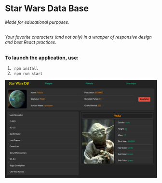 # Star Wars Data Base
###### Made for educational purposes.
###### Your favorite characters (and not only) in a wrapper of responsive design and best React practices.

### To launch the application, use:

1. ` npm install`  
2. ` npm run start`

![StarWars](https://github.com/stepn1k/reactStarWarsDataBase/blob/master/public/preview.png)

